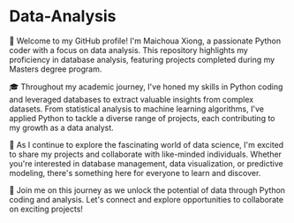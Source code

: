 # Data-Analysis
👋 Welcome to my GitHub profile! I'm Maichoua Xiong, a passionate Python coder with a focus on data analysis. This repository highlights my proficiency in database analysis, featuring projects completed during my Masters degree program.

🎓 Throughout my academic journey, I've honed my skills in Python coding and leveraged databases to extract valuable insights from complex datasets. From statistical analysis to machine learning algorithms, I've applied Python to tackle a diverse range of projects, each contributing to my growth as a data analyst.

💼 As I continue to explore the fascinating world of data science, I'm excited to share my projects and collaborate with like-minded individuals. Whether you're interested in database management, data visualization, or predictive modeling, there's something here for everyone to learn and discover.

🚀 Join me on this journey as we unlock the potential of data through Python coding and analysis. Let's connect and explore opportunities to collaborate on exciting projects!
